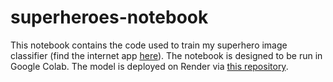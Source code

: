 # superheroes-notebook

This notebook contains the code used to train my superhero image classifier (find the internet app [here](https://superheroes.onrender.com)). The notebook is designed to be run in Google Colab. The model is deployed on Render via [this repository](https://github.com/xiaoras/superheroes).
